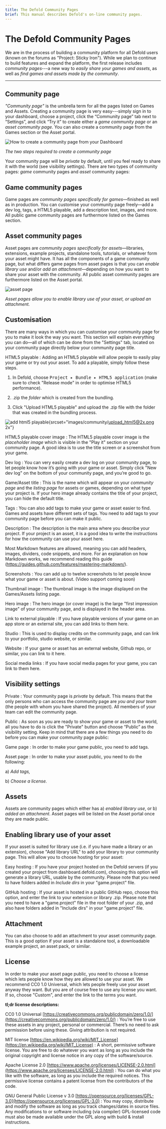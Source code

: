 ```yaml
---
title: The Defold Community Pages
brief: This manual describes Defold's on-line community pages.
---
```


# The Defold Community Pages

We are in the process of building a community platform for all Defold users (known on the forums as "Project: Sticky Iron"). While we plan to continue to build features and expand the platform, the first release includes *community pages*---a new way to *easily share your games and assets*, as well as *find games and assets made by the community*.

__________________

## Community page

*"Community page"* is the umbrella term for all the pages listed on Games and Assets. Creating a community page is very easy---simply sign in to your dashboard, choose a project, click the “Community page” tab next to “Settings”, and click “Try it” to create either a *game community page* or an *asset community page*. You can also create a community page from the Games section or the Asset portal.

![How to create a community page from your Dashboard](images/community/create_page.png)

*The two steps required to create a community page*

Your community page will be *private* by default, until you feel ready to share it with the world (see visibility settings). There are two types of community pages: *game* community pages and *asset* community pages:

## Game community pages

Game pages are *community pages specifically for games*—finished as well as in production. You can customise your community page freely—add a dev log, tags, a HTML5 playable, add a description text, images, and more. All public game community pages are furthermore listed on the Games section.

## Asset community pages

Asset pages are *community pages specifically for assets*—libraries, extensions, example projects, standalone tools, tutorials, or whatever form your asset might have. It has all the components of a game community page, but what differs game pages from asset pages is that you can *enable library use* and/or *add an attachment*—depending on how you want to share your asset with the community. All public asset community pages are furthermore listed on the Asset portal.

![asset page](images/community/asset_page.png)

*Asset pages allow you to enable library use of your asset, or upload an attachment.*

## Customisation

There are many ways in which you can customise your community page for you to make it look the way you want. This section will explain everything you can do—all of which can be done from the "Settings" tab, located on your community page directly below your community page title.

HTML5 playable
: Adding an HTML5 playable will allow people to easily play your game or try out your asset. To add a playable, simply follow these steps.

1. In Defold, choose <kbd>Project ▸ Bundle ▸ HTML5 application</kbd> (make sure to check "Release mode" in order to optimise HTML5 performance).

2. .zip the *folder* which is created from the bundling.

3. Click "Upload HTML5 playable" and upload the .zip file with the folder that was created in the bundling process.

![add html5 playable](images/community/upload_html5.png){srcset="images/community/upload_html5@2x.png 2x"}

HTML5 playable cover image
: The HTML5 playable cover image is the *placeholder image* which is visible in the "Play it" section on your community page. A good idea is to use the title screen or a screenshot from your game.

Dev log
: You can very easily create a dev log on your community page, to let people know how it’s going with your game or asset. Simply click "New dev log" on the bottom of your community page, and you’re good to go.

Game/Asset title
: This is the name which will appear on your *community page* and the *listing page* for assets or games, depending on what type your project is. If your hero image already contains the title of your project, you can hide the default title.

Tags
: You can also add tags to make your game or asset easier to find. Games and assets have different sets of tags. You need to add tags to your community page before you can make it public.

Description
: The description is the main area where you describe your project. If your project is an asset, it is a good idea to write the instructions for how the community can use your asset here.

  Most Markdown features are allowed, meaning you can add headers, images, dividers, code snippets, and more. For an explanation on how Markdown works, we recommend reading this guide (https://guides.github.com/features/mastering-markdown/).

Screenshots
: You can add up to twelve screenshots to let people know what your game or asset is about. (Video support coming soon)

Thumbnail image
: The thumbnail image is the image displayed on the Games/Assets listing page.

Hero image
: The hero image (or cover image) is the large "first impression image" of your community page, and is displayed in the header area.

Link to external playable
: If you have playable versions of your game on an app store or an external site, you can add links to them here.

Studio
: This is used to display credits on the community page, and can link to your portfolio, studio website, or similar.

Website
: If your game or asset has an external website, Github repo, or similar, you can link to it here.

Social media links
: If you have social media pages for your game, you can link to them here.

## Visibility settings

Private
: Your community page is *private* by default. This means that the only persons who can access the community page are *you and your team* (the people with whom you have shared the project). All members of your team can edit the community page.

Public
: As soon as you are ready to show your game or asset to the world, all you have to do is click the "Private" button and choose “Public” as the visibility setting. Keep in mind that there are a few things you need to do before you can make your community page public:

Game page
: In order to make your game public, you need to add tags.

Asset page
: In order to make your asset public, you need to do the following:

  a) *Add tags,*

  b) *Choose a license.*

## Assets

Assets are community pages which either has a) *enabled library use*, or b) *added an attachment*. Asset pages will be listed on the Asset portal once they are made public.

## Enabling library use of your asset

If your asset is suited for library use (i.e. if you have made a library or an extension), choose "Add library URL" to add your library to your community page. This will allow you to choose hosting for your asset:

Easy hosting
: If you have your project hosted on the Defold servers (if you created your project from dashboard.defold.com), choosing this option will generate a library URL, usable by the community. Please note that you need to have folders added in *Include dirs* in your "game.project" file.

<!-- Note: It is very important for us that we can provide a stable hosting solution for people depending on assets hosted on Defold’s servers, which is why *it’s not possible to remove releases* hosted via Easy hosting, in order to never break dependencies to people using the library. However—this naturally does not prevent you from switching visibility setting back to "Private" (if you no longer want your asset to be public), or make new releases (if you find that there are bugs in your latest release)—*but projects which use your library or extension can always continue to do so.* If you are worried about breaking dependencies, it could be a good idea to locally download and store libraries and extensions you are using. -->

GitHub hosting
: If your asset is hosted in a public GitHub repo, choose this option, and enter the link to your extension or library .zip. Please note that you need to have a "game.project" file in the root folder of your .zip, and also have folders added in "Include dirs" in your "game.project" file.

## Attachment

You can also choose to add an attachment to your asset community page. This is a good option if your asset is a standalone tool, a downloadable example project, an asset pack, or similar.

## License

In order to make your asset page public, you need to choose a license which lets people know how they are allowed to use your asset. We recommend CC0 1.0 Universal, which lets people freely use your asset anyway they want. But you are of course free to use any license you want. If so, choose "Custom", and enter the link to the terms you want.

**tl;dr license descriptions:**

CC0 1.0 Universal [https://creativecommons.org/publicdomain/zero/1.0/](https://creativecommons.org/publicdomain/zero/1.0/)
: You’re free to use these assets in any project, personal or commercial. There’s no need to ask permission before using these. Giving attribution is not required.

MIT license [https://en.wikipedia.org/wiki/MIT_License](https://en.wikipedia.org/wiki/MIT_License)
: A short, permissive software license. You are free to do whatever you want as long as you include the original copyright and license notice in any copy of the software/source.

Apache License 2.0 [https://www.apache.org/licenses/LICENSE-2.0.html](https://www.apache.org/licenses/LICENSE-2.0.html)
: You can do what you like with the software, as long as you include the required notices. This permissive license contains a patent license from the contributors of the code.

GNU General Public License v 3.0 [https://opensource.org/licenses/GPL-3.0](https://opensource.org/licenses/GPL-3.0)
: You may copy, distribute and modify the software as long as you track changes/dates in source files. Any modifications to or software including (via compiler) GPL-licensed code must also be made available under the GPL along with build & install instructions. 

